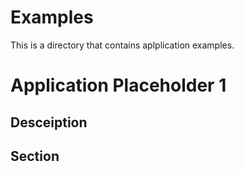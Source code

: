 # Examples
This is a directory that contains aplplication examples.

# Application Placeholder 1
## Desceiption
## Section
